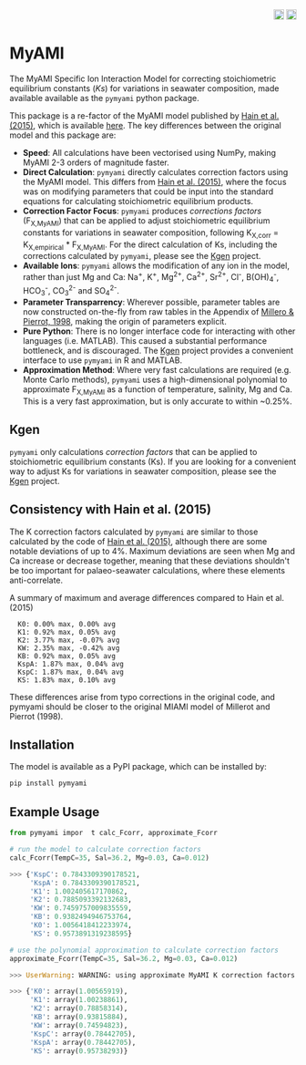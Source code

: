 <div align="right">
<a href="https://github.com/PalaeoCarb/MyAMI/actions/workflows/test-myami.yml"><img src="https://github.com/PalaeoCarb/MyAMI/workflows/Check%20MyAMI%20Performance/badge.svg" height=18></a>
<a href="https://pypi.org/project/pymyami"><img src="https://badge.fury.io/py/pymyami.svg" height=18></a>
</div>

# MyAMI
The MyAMI Specific Ion Interaction Model for correcting stoichiometric equilibrium constants (*Ks*) for variations in seawater composition, made available available as the `pymyami` python package.

This package is a re-factor of the MyAMI model published by [Hain et al. (2015)](https://doi.org/10.1002/2014GB004986), which is available [here](https://github.com/MathisHain/MyAMI). The key differences between the original model and this package are:
- **Speed**: All calculations have been vectorised using NumPy, making MyAMI 2-3 orders of magnitude faster.
- **Direct Calculation**: `pymyami` directly calculates correction factors using the MyAMI model. This differs from [Hain et al. (2015)](https://doi.org/10.1002/2014GB004986), where the focus was on modifying parameters that could be input into the standard equations for calculating stoichiometric equilibrium products.
- **Correction Factor Focus**: `pymyami` produces *corrections factors* (F<sub>X,MyAMI</sub>) that can be applied to adjust stoichiometric equilibrium constants for variations in seawater composition, following K<sub>X,corr</sub> = K<sub>X,empirical</sub> * F<sub>X,MyAMI</sub>. For the direct calculation of Ks, including the corrections calculated by `pymyami`, please see the [Kgen](https://github.com/PalaeoCarb/Kgen) project.
- **Available Ions**: `pymyami` allows the modification of any ion in the model, rather than just Mg and Ca: Na<sup>+</sup>, K<sup>+</sup>, Mg<sup>2+</sup>, Ca<sup>2+</sup>, Sr<sup>2+</sup>, Cl<sup>-</sup>, B(OH)<sub>4</sub><sup>-</sup>, HCO<sub>3</sub><sup>-</sup>, CO<sub>3</sub><sup>2-</sup> and SO<sub>4</sub><sup>2-</sup>.
- **Parameter Transparrency**: Wherever possible, parameter tables are now constructed on-the-fly from raw tables in the Appendix of [Millero & Pierrot, 1998](https://doi.org/10.1023/A:1009656023546), making the origin of parameters explicit.
- **Pure Python**: There is no longer interface code for interacting with other languages (i.e. MATLAB). This caused a substantial performance bottleneck, and is discouraged. The [Kgen](https://github.com/PalaeoCarb/Kgen) project provides a convenient interface to use `pymyami` in R and MATLAB.
- **Approximation Method**: Where very fast calculations are required (e.g. Monte Carlo methods), `pymyami` uses a high-dimensional polynomial to approximate F<sub>X,MyAMI</sub> as a function of temperature, salinity, Mg and Ca. This is a very fast approximation, but is only accurate to within ~0.25%.

## Kgen
`pymyami` only calculations *correction factors* that can be applied to stoichiometric equilibrium constants (Ks). If you are looking for a convenient way to adjust Ks for variations in seawater composition, please see the [Kgen](https://github.com/PalaeoCarb/Kgen) project.

## Consistency with Hain et al. (2015)
The K correction factors calculated by `pymyami` are similar to those calculated by the code of [Hain et al. (2015)](https://doi.org/10.1002/2014GB004986), although there are some notable deviations of up to 4%. Maximum deviations are seen when Mg and Ca increase or decrease together, meaning that these deviations shouldn't be too important for palaeo-seawater calculations, where these elements anti-correlate.

A summary of maximum and average differences compared to Hain et al. (2015)
```
  K0: 0.00% max, 0.00% avg
  K1: 0.92% max, 0.05% avg
  K2: 3.77% max, -0.07% avg
  KW: 2.35% max, -0.42% avg
  KB: 0.92% max, 0.05% avg
  KspA: 1.87% max, 0.04% avg
  KspC: 1.87% max, 0.04% avg
  KS: 1.83% max, 0.10% avg
```

These differences arise from typo corrections in the original code, and pymyami should be closer to the original MIAMI model of Millerot and Pierrot (1998).

## Installation

The model is available as a PyPI package, which can be installed by:

```python
pip install pymyami
```

## Example Usage
```python
from pymyami impor  t calc_Fcorr, approximate_Fcorr

# run the model to calculate correction factors
calc_Fcorr(TempC=35, Sal=36.2, Mg=0.03, Ca=0.012)

>>> {'KspC': 0.7843309390178521,
     'KspA': 0.7843309390178521,
     'K1': 1.002405617170862,
     'K2': 0.7885093392132683,
     'KW': 0.7459757009835559,
     'KB': 0.9382494946753764,
     'K0': 1.0056418412233974,
     'KS': 0.9573891319238595}

# use the polynomial approximation to calculate correction factors
approximate_Fcorr(TempC=35, Sal=36.2, Mg=0.03, Ca=0.012)

>>> UserWarning: WARNING: using approximate MyAMI K correction factors instead of calculated ones. These are only accurate to within ~0.25%. Please dont use them for anything critical.

>>> {'K0': array(1.00565919),
     'K1': array(1.00238861),
     'K2': array(0.78858314),
     'KB': array(0.93815884),
     'KW': array(0.74594823),
     'KspC': array(0.78442705),
     'KspA': array(0.78442705),
     'KS': array(0.95738293)}
```
